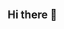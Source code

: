 ## Hi there 👋

<!--
**knolonzhou/knolonzhou** is a ✨ _special_ ✨ repository because its `README.md` (this file) appears on your GitHub profile.

### Hi there 👋,I'm zhe.

- 🔭 I’m currently working on something cool.
- 🌱 I’m currently learning Everything I like.
- 💬 Ask me about anything related to Java/Python.
- 📫 How to reach me: wisdom_zhe@qq.com
- 😄 Read more about my CSDN: [here](https://blog.csdn.net/****)

![](https://github-readme-stats.vercel.app/api?username=knolonzhou&show_icons=true&theme=transparent)

You are my ![Visitor Count](https://profile-counter.glitch.me/=knolonzhou/count.svg) visitor,Thank You!:kissing_heart::kissing_heart:

### My Skill Set

![](https://img.shields.io/badge/Java-ED8B00?style=for-the-badge&logo=openjdk&logoColor=white)![](https://img.shields.io/badge/Python-3776AB?style=for-the-badge&logo=python&logoColor=white)

